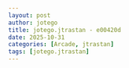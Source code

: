 ```yaml
---
layout: post
author: jotego
title: jotego.jtrastan - e00420d
date: 2025-10-31
categories: [Arcade, jtrastan]
tags: [jotego.jtrastan]
---
```


